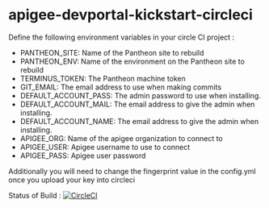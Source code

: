# apigee-devportal-kickstart-circleci

Define the following environment variables in your circle CI project :
- PANTHEON_SITE:  Name of the Pantheon site to rebuild
- PANTHEON_ENV:  Name of the environment on the Pantheon site to rebuild
- TERMINUS_TOKEN: The Pantheon machine token
- GIT_EMAIL:      The email address to use when making commits
- DEFAULT_ACCOUNT_PASS:    The admin password to use when installing.
- DEFAULT_ACCOUNT_MAIL:    The email address to give the admin when installing.
- DEFAULT_ACCOUNT_NAME:    The email address to give the admin when installing.
- APIGEE_ORG: Name of the apigee organization to connect to
- APIGEE_USER: Apigee username to use to connect
- APIGEE_PASS: Apigee user password


Additionally you will need to change the fingerprint value in the config.yml once you upload your key into circleci

Status of Build : [![CircleCI](https://circleci.com/gh/giteshk/apigee-devportal-kickstart-circleci.svg?style=svg&circle-token=2c475c0d73a2d66649b6691000029b9eb58f219a)](https://circleci.com/gh/giteshk/apigee-devportal-kickstart-circleci)
